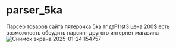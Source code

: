# parser_5ka
Парсер товаров сайта пятерочка 5ka
тг @F1rst3 цена 200$ 
есть возможность обсудить парсинг другого интернет магазина
![Снимок экрана 2025-01-24 154757](https://github.com/user-attachments/assets/6e4b30f3-5127-4706-8a72-c76a696e11a1)
